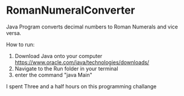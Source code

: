 # RomanNumeralConverter
Java Program converts decimal numbers to Roman Numerals and vice versa.

How to run:
1. Download Java onto your computer https://www.oracle.com/java/technologies/downloads/
2. Navigate to the Run folder in your terminal
3. enter the command "java Main"

I spent Three and a half hours on this programming challange 
